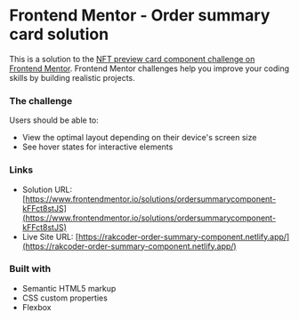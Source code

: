 # Frontend Mentor - Order summary card solution

This is a solution to the [NFT preview card component challenge on Frontend Mentor](https://www.frontendmentor.io/challenges/nft-preview-card-component-SbdUL_w0U). Frontend Mentor challenges help you improve your coding skills by building realistic projects.

### The challenge

Users should be able to:

- View the optimal layout depending on their device's screen size
- See hover states for interactive elements


### Links

- Solution URL: [https://www.frontendmentor.io/solutions/ordersummarycomponent-kFFct8stJS](https://www.frontendmentor.io/solutions/ordersummarycomponent-kFFct8stJS)
- Live Site URL: [https://rakcoder-order-summary-component.netlify.app/](https://rakcoder-order-summary-component.netlify.app/)


### Built with

- Semantic HTML5 markup
- CSS custom properties
- Flexbox
